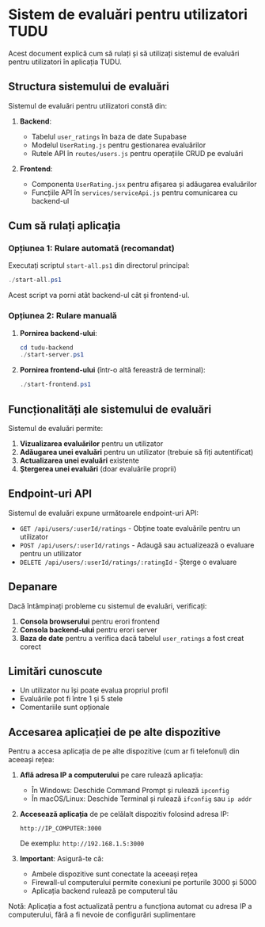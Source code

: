 # Sistem de evaluări pentru utilizatori TUDU

Acest document explică cum să rulați și să utilizați sistemul de evaluări pentru utilizatori în aplicația TUDU.

## Structura sistemului de evaluări

Sistemul de evaluări pentru utilizatori constă din:

1. **Backend**:
   - Tabelul `user_ratings` în baza de date Supabase
   - Modelul `UserRating.js` pentru gestionarea evaluărilor
   - Rutele API în `routes/users.js` pentru operațiile CRUD pe evaluări

2. **Frontend**:
   - Componenta `UserRating.jsx` pentru afișarea și adăugarea evaluărilor
   - Funcțiile API în `services/serviceApi.js` pentru comunicarea cu backend-ul

## Cum să rulați aplicația

### Opțiunea 1: Rulare automată (recomandat)

Executați scriptul `start-all.ps1` din directorul principal:

```powershell
./start-all.ps1
```

Acest script va porni atât backend-ul cât și frontend-ul.

### Opțiunea 2: Rulare manuală

1. **Pornirea backend-ului**:
   ```powershell
   cd tudu-backend
   ./start-server.ps1
   ```

2. **Pornirea frontend-ului** (într-o altă fereastră de terminal):
   ```powershell
   ./start-frontend.ps1
   ```

## Funcționalități ale sistemului de evaluări

Sistemul de evaluări permite:

1. **Vizualizarea evaluărilor** pentru un utilizator
2. **Adăugarea unei evaluări** pentru un utilizator (trebuie să fiți autentificat)
3. **Actualizarea unei evaluări** existente
4. **Ștergerea unei evaluări** (doar evaluările proprii)

## Endpoint-uri API

Sistemul de evaluări expune următoarele endpoint-uri API:

- `GET /api/users/:userId/ratings` - Obține toate evaluările pentru un utilizator
- `POST /api/users/:userId/ratings` - Adaugă sau actualizează o evaluare pentru un utilizator
- `DELETE /api/users/:userId/ratings/:ratingId` - Șterge o evaluare

## Depanare

Dacă întâmpinați probleme cu sistemul de evaluări, verificați:

1. **Consola browserului** pentru erori frontend
2. **Consola backend-ului** pentru erori server
3. **Baza de date** pentru a verifica dacă tabelul `user_ratings` a fost creat corect

## Limitări cunoscute

- Un utilizator nu își poate evalua propriul profil
- Evaluările pot fi între 1 și 5 stele
- Comentariile sunt opționale

## Accesarea aplicației de pe alte dispozitive

Pentru a accesa aplicația de pe alte dispozitive (cum ar fi telefonul) din aceeași rețea:

1. **Află adresa IP a computerului** pe care rulează aplicația:
   - În Windows: Deschide Command Prompt și rulează `ipconfig`
   - În macOS/Linux: Deschide Terminal și rulează `ifconfig` sau `ip addr`

2. **Accesează aplicația** de pe celălalt dispozitiv folosind adresa IP:
   ```
   http://IP_COMPUTER:3000
   ```
   De exemplu: `http://192.168.1.5:3000`

3. **Important**: Asigură-te că:
   - Ambele dispozitive sunt conectate la aceeași rețea
   - Firewall-ul computerului permite conexiuni pe porturile 3000 și 5000
   - Aplicația backend rulează pe computerul tău

Notă: Aplicația a fost actualizată pentru a funcționa automat cu adresa IP a computerului, fără a fi nevoie de configurări suplimentare 